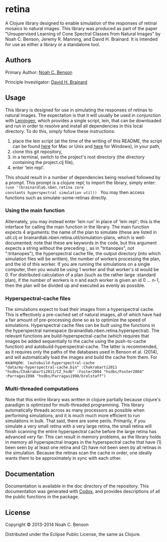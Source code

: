 # retina #######################################################################

A Clojure library designed to enable simulation of the responses of
retinal mosaics to natural images. This library was produced as part
of the paper "Unsupervised Learning of Cone Spectral Classes from
Natural Images" by Noah C. Benson, Jeremy R. Manning, and David
H. Brainard. It is intended for use as either a library or a
standalone tool.

## Authors #####################################################################

Primary Author: [Noah C. Benson](mailto:n@nben.net)

Principle Investigator: [David H. Brainard](mailto:brainard@psych.upenn.edu)

## Usage #######################################################################

This library is designed for use in simulating the responses of retinas to 
natural images. The expectation is that it will usually be used in
conjunction with [Leiningen](http://leiningen.org), which provides a single
script, lein, that can be downloaded and run in order to resolve and
install all dependencies in this local directory. To do this, simply
follow these instructions:
 1. place the lein script (at the time of the writing of this README, the
    script can be found
    [here](https://raw.github.com/technomancy/leiningen/stable/bin/lein)
    for Mac or Unix and
    [here](https://raw.github.com/technomancy/leiningen/stable/bin/lein.bat)
    for Windows), in your path,
 2. clone this git repository,
 3. in a terminal, switch to the project's root directory (the
    directory containing the project.clj file),
 4. enter 'lein repl'.

This should result in a number of dependencies being resolved followed
by a prompt. This prompt is a clojure repl; to import the library,
simply enter:
<code>
(use '(brainardlab.nben.retina core constants hyperspectral
                               simulation util))
</code>
You may then access functions such as simulate-some-retinas directly.

### Using the main function ####################################################

Alternately, you may instead enter 'lein run' in place of 'lein repl';
this is the interface for calling the main function in the
library. The main function expects 4 arguments: the name of the plan
to simulate (these are listed in util.clj or 
brainardlab.nben.retina.util/simulation-plans, which is
well-documented; note that these are keywords in the code, but this
argument expects a string without the preceding :, as in "tritanopes",
not ":tritanopes"), the hyperspectral cache file, the output directory
(into which simulation files will be written), the number of workers
processing the plan, and the id of this worker. If you are running the
simulations on a single computer, then you would be using 1 worker and
that worker's id would be 0. For distributed calculation of a plan
(such as the rather large :standard plan), if the number of workers is
n and each worker is given an id 0 ... n-1, then the plan will be
divided up and executed as evenly as possible.

### Hyperspectral-cache files ##################################################

The simulations expect to load their images from a hyperspectral
cache. This is effectively a pre-cached set of natural images, all of
which have had a fair amount of pre-processing done so as to optimize
the speed of simulations. Hyperspectral cache files can be built using
the functions in the hyperspectral namespace
(brainardlab.nben.retina.hyperspectral). The relevant functions are
build-hyperspectral-cache (which requires that images be added
sequentially to the cache using the push-to-cache function) and
autobuild-hyperspectral-cache. The latter is recommended, as it
requires only the paths of the databases used in Benson et
al. (2014), and will automatically load the images and build the cache
from them.  For example:
<code>
(autobuild-hyperspectral-cache "data/my-hyperspectral-cache.bin"
                               :Chakrabarti2011 "hsdbs/Chakrabarti2011/CZ_hsdb"
                               :Foster2004 "hsdbs/Foster2004"
                               :Parragas1998
                               "hsdbs/Parragas1998/brelstaff")
</code>

### Multi-threaded computations ################################################

Note that this entire library was written in clojure partially because
clojure's paradigm is optimized for multi-threaded programming. This
library automatically threads across as many processors as possible
when performing simulations, and it is much much more efficient to run
simulations in bulk. That said, there are some perils. Primarily, if
you simulate a very small retina with a very large retina, the small
retina will finish scanning the entire hyperspectral cache before the
large retina has advanced very far. This can result in memory
problems, as the library holds in memory all hyperspectral images in
the hyperspectral cache that have (1) been seen by at least one retina
and (2) have not been seen by all retinas in the simulation. Because
the retinas scan the cache in order, one ideally wants them to be
approximately in sync with each other.

## Documentation ###############################################################

Documentation is available in the doc directory of the
repository. This documentation was generated with
[Codox](https://github.com/weavejester/codox), and provides
descriptions of all the public functions in the package.

## License #####################################################################

Copyright © 2013-2014 Noah C. Benson

Distributed under the Eclipse Public License, the same as Clojure.
